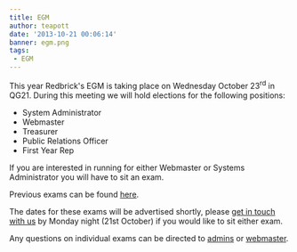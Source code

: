 ```yaml
---
title: EGM
author: teapott
date: '2013-10-21 00:06:14'
banner: egm.png
tags:
 - EGM
---
```

This year Redbrick's EGM is taking place on Wednesday October 23<sup>rd</sup> in QG21\. During this meeting we will hold elections for the following positions:
<!-- more -->

*   System Administrator
*   Webmaster
*   Treasurer
*   Public Relations Officer
*   First Year Rep

If you are interested in running for either Webmaster or Systems Administrator you will have to sit an exam.

Previous exams can be found [here](http://www.redbrick.dcu.ie/help/exams).

The dates for these exams will be advertised shortly, please [get in touch with us](/about/contact/committee) by Monday night (21st October) if you would like to sit either exam.

Any questions on individual exams can be directed to [admins](/about/contact/admins) or [webmaster](/about/contact/webmaster).
